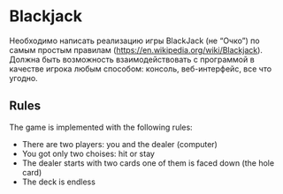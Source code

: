 # Blackjack

Необходимо написать реализацию игры BlackJack (не “Очко”) по самым простым правилам (https://en.wikipedia.org/wiki/Blackjack).
Должна быть возможность взаимодействовать с программой в качестве игрока любым способом: консоль, веб-интерфейс, все что угодно.

## Rules

The game is implemented with the following rules:
- There are two players: you and the dealer (computer)
- You got only two choises: hit or stay
- The dealer starts with two cards one of them is faced down (the hole card)
- The deck is endless

